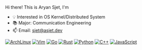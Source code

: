 Hi there! This is Aryan Sjet, I'm

- 💡 Interested in OS Kernel/Distributed System
- 📚 Major: Communication Engineering
- 📫 Email: sjet@asjet.dev

[![ArchLinux](https://img.shields.io/badge/Archlinux-FFFFFF?logo=archlinux)](https://archlinux.org/)
[![Vim](https://img.shields.io/badge/Vim-019833?logo=vim)](https://www.vim.org/)
[![Go](https://img.shields.io/badge/Go-FFFFFF?logo=go)](https://go.dev/)
[![Rust](https://img.shields.io/badge/Rust-black?logo=rust)](https://www.rust-lang.org/)
[![Python](https://img.shields.io/badge/Python-FFE07B?logo=python)](https://www.python.org/)
[![C++](https://img.shields.io/badge/C++-1565C0?logo=cplusplus)](https://www.cplusplus.com/)
[![JavaScript](https://img.shields.io/badge/JavaScript-FD8C11?logo=javascript)](https://developer.mozilla.org/en-US/docs/Web/JavaScript)
